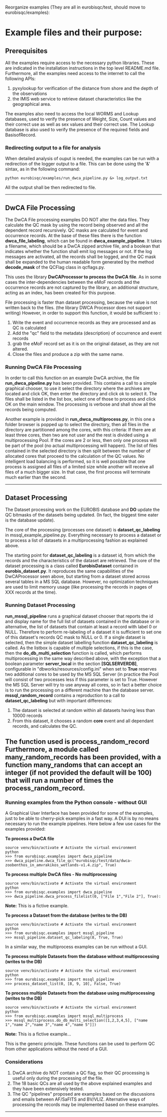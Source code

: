 Reorganize examples (They are all in eurobisqc/test, should move to eurobisqc/examples):

# Example files and their purpose:

## Prerequisites

All the examples require access to the necessary python libraries. 
These are indicated in the installation instructions in the top level README.md file.
Furthermore, all the examples need access to the internet to call the following APIs:

1. pyxylookup for verification of the distance from shore and the depth of the observations
2. the IMIS web service to retrieve dataset characteristics like the geographical area.

The examples also need to access the local WORMS and Lookup databases, used to verify the presence of Weight, Size, Count
values and their correct use as well as sex values and their correct use. The Lookup database is also used to verify the
presence of the required fields and BasisofRecord.

### Redirecting output to a file for analysis 

When detailed analysis of ouput is needed, the examples can be run with a redirection 
of the logger output to a file. This can be done using the '&' sintax, as in the 
following command: 
```commandline
python eurobisqc/examples/run_dwca_pipeline.py &> log_output.txt 
```

All the output shall be then redirected to file.  

---

## DwCA File Processing

The DwCA File processing examples DO NOT alter the data files. They calculate the QC mask by using the record being observed and all the dependent record recursively. QC masks are calculated for event and occurrence records. At the base of these files there is the function **dwca_file_labeling**, which can be found in **dwca_example_pipeline**. It takes a filename, which should be a DwCA zipped archive file, and a boolean that indicates whether the function shall emit log messages or not. If the log messages are activated, all the records shall be logged, and the QC mask shall be expanded to the human readable form generated by the method **decode_mask** of the QCFlag class in qcflags.py.

This uses the library **DwCAProcessor to process the DwCA file**. As in some cases the inter-dependencies between the eMoF records and the occurrence records are not captured by the library, an additional structure, acting as an index, has been created for this purpose.

File processing is faster than dataset processing, because the value is not written back to the files. (the library DWCA Processor does not support writing) However, in order to support this function, it would be sufficient to :

1. Write the event and occurrence records as they are processed and as QC is calculated
2. Add the "qc" field to the metadata (description) of occurrence and event records
3. grab the eMoF record set as it is on the original dataset, as they are not altered.
4. Close the files and produce a zip with the same name.

### Running DwCA File Processing 

In order to call this function on an example DwCA archive, the file **run_dwca_pipeline.py** has been provided. This contains a call to a simple graphical chooser, to use it select the directory where the archives are located and click OK, then enter the directory and click ok to select it. The files shall be listed in the list box, select one of those to process and click OK on the main window. The processing is verbose and shall show all the records being computed.

Another example is provided in **run_dwca_multiprocess.py**, in this one a folder browser is popped up to select the directory, then all files in the directory are partitioned among the cores, with this criteria: If there are at least three cores, then two are not user and the rest is divided using a multiprocessing Pool. If the cores are 2 or less, then only one process will be part of the pool (no actual multiprocessing will happen). The list of files contained in the selected directory is then split between the number of allocated cores that proceed to the calculation of the QC values. No intelligent load balancing is performed, so it is well possible that one process is assigned all files of a limited size while another will receive all files of a much bigger size. In that case, the first process will terminate much earlier than the second.

---

## Dataset Processing

The Dataset processing work on the EUROBIS database and **DO** update the QC bitmasks of the datasets being updated. (In fact, the biggest time eater is the database update).

The core of the processing (processes one dataset) is **dataset_qc_labeling** in mssql_example_pipeline.py. 
Everything necessary to process a dataset or to process a list of datasets in a multiprocessing fashion as explained above.

The starting point for **dataset_qc_labeling** is a dataset id, from which the records and the characteristics of the dataset 
are retrieved. 
The core of the dataset processing is a class called **EurobisDataset** contained in **eurobis_dataset.py**. 
It reproduces the same capabilities of the DwCAProcessor seen above, but starting from a dataset stored across several tables 
in a MS SQL database. However, no optimization techniques are used to limit memory usage 
(like processing the records in pages of XXX records at the time).

### Running Dataset Processing
**run_mssql_pipeline** runs a graphical dataset chooser that reports the id and display name for the full list of 
datasets contained in the database or in alternative, the list of datasets that contain at least a record with label 0 or NULL. 
Therefore to perform re-labeling of a dataset it is sufficient to set one of this dataset's records QC mask to NULL or 0. 
If a single dataset is selected, then the simple dataset labelling function **dataset_qc_labeling** is called. 
As the listbox is capable of multiple selections, if this is the case, then the **do_db_multi_selection** function is called, 
which performs multiprocessing in the same way described above, with the exception that a boolean parameter **server_local** 
in the section **[SQLSERVERDB]**, configurable in "dbworks/resources/config.ini" when set to **True** reserves 
two additional cores to be used by the MS SQL Server (in practice the Pool will consist of two processes less if this parameter 
is set to True. 
However the MS SQL Server will try to use anyway all cores, so in fact a better choice is to run the processing on 
a different machine than the database server. 
**mssql_random_record** contains a reproduction to a call to **dataset_qc_labeling** but with important differences: 
1. The dataset is selected at random within all datasets having less than 10000 records 
2. From this dataset, it chooses a random **core** event and all dependant records, and calculates the QC.

The function used is process_random_record
Furthermore, a module called **many_random_records** has been provided, with a function **many_randoms** that can accept an integer 
(if not provided the default will be 100) that will run a number of times the **process_random_record**. 
---
### Running examples from the Python console - without GUI 
A Graphical User Interface has been provided for some of the examples, just to be able
to cherry-pick examples in a fast way. A DUI is by no means necessary to run the example
pipelines. Here below a few use cases for the examples provided: 

**To process a DwCA file**
```commandline
source venv/bin/activate # Activate the virtual environment
python 
>>> from eurobisqc.examples import dwca_pipeline 
>>> dwca_pipeline.dwca_file_qc("eurobisqc/test/data/dwca-zoobenthos_in_amvrakikos_wetlands-v1.4.zip", True)
```
**To process multiple DwCA files - No multiprocessing**
```commandline
source venv/bin/activate # Activate the virtual environment
python 
>>> from eurobisqc.examples import dwca_pipeline 
>>> dwca_pipeline.dwca_process_filelist(0, ["File 1","File 2"], True):
```
**Note:** This is a fictive example. 

**To process a Dataset from the database (writes to the DB)**
```commandline
source venv/bin/activate # Activate the virtual environment
python 
>>> from eurobisqc.examples import mssql_pipeline 
>>> mssql_pipeline.dataset_qc_labeling(8, True, True)
```
In a similar way, the multiprocess examples can be run without a GUI. 

**To process multiple Datasets from the database without multiprocessing (writes to the DB)**
```commandline
source venv/bin/activate # Activate the virtual environment
python 
>>> from eurobisqc.examples import mssql_pipeline 
>>> process_dataset_list(0, [8, 9, 10], False, True)
```
**To process multiple Datasets from the database using multiprocessing (writes to the DB)**
```commandline
source venv/bin/activate # Activate the virtual environment
python 
>>> from eurobisqc.examples import mssql_multiprocess 
>>> mssql_multiprocess.do_db_multi_selection([1,2,3,4,5], ["name 1","name 2","name 3","name 4","name 5"]])
```
**Note:** This is a fictive example... 

This is the generic principle. These functions can be used to perform QC 
from other applications without the need of a GUI. 

### Considerations
1) DwCA archive do NOT contain a QC flag, so their QC processing is useful only during the processing of the file. 
2) The 18 basic QCs are all used by the above explained examples and they have been extensively tested. 
3) The QC "pipelines" proposed are examples based on the discussions and emails between AF/SaFITS and BV/VLIZ. 
Alternative ways of processing the records may be implemented based on these examples. 
   
---